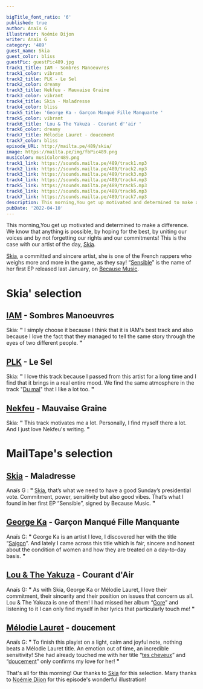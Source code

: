 ```yaml
---

bigTitle_font_ratio: '6'
published: true
author: Anaïs G
illustrator: Noémie Dijon
writer: Anaïs G
category: '489'
guest_name: Skia
guest_color: bliss
guestPic: guestPic489.jpg
track1_title: IAM - Sombres Manoeuvres
track1_color: vibrant
track2_title: PLK - Le Sel
track2_color: dreamy
track3_title: Nekfeu - Mauvaise Graine
track3_color: vibrant
track4_title: Skia - Maladresse
track4_color: bliss
track5_title: 'George Ka - Garçon Manqué Fille Manquante '
track5_color: vibrant
track6_title: 'Lou & The Yakuza - Courant d''air '
track6_color: dreamy
track7_title: Mélodie Lauret - doucement
track7_color: bliss
episode_URL: http://mailta.pe/489/skia/
image: https://mailta.pe/img/fbPic489.png
musiColor: musiColor489.png
track1_link: https://sounds.mailta.pe/489/track1.mp3
track2_link: https://sounds.mailta.pe/489/track2.mp3
track3_link: https://sounds.mailta.pe/489/track3.mp3
track4_link: https://sounds.mailta.pe/489/track4.mp3
track5_link: https://sounds.mailta.pe/489/track5.mp3
track6_link: https://sounds.mailta.pe/489/track6.mp3
track7_link: https://sounds.mailta.pe/489/track7.mp3
description: This morning,You get up motivated and determined to make a difference. We know that anything is possible, by hoping for the best, by uniting our voices and by not forgetting our rights and our commitments! This is the case with our artist of the day, Skia.
pubDate: '2022-04-10'
---
```

This morning,You get up motivated and determined to make a difference. We know that anything is possible, by hoping for the best, by uniting our voices and by not forgetting our rights and our commitments! This is the case with our artist of the day, [Skia](http://skiamusic.com/).

[Skia](https://www.facebook.com/SkiaOn/), a committed and sincere artist, she is one of the French rappers who weighs more and more in the game, as they say! “[Sensible](https://www.youtube.com/watch?v=NW1QvC-i2Rw&list=OLAK5uy_nDoW1akljEaBXktJ6jEMNipSswSMVSBXE)” is the name of her first EP released last January, on [Because Music](http://www.because.tv/).


# Skia' selection

## [IAM](https://www.be-shop.fr/) - Sombres Manoeuvres
Skia: **"** I simply choose it because I think that it is IAM's best track and also because I love the fact that they managed to tell the same story through the eyes of two different people. **"** 

## [PLK](https://www.facebook.com/plkrappeur) - Le Sel
Skia: **"** I love this track because I passed from this artist for a long time and I find that it brings in a real entire mood. We find the same atmosphere in the track "[Du mal](https://www.youtube.com/watch?v=Y-CToo2ne78)" that I like a lot too. **"** 

## [Nekfeu](https://www.instagram.com/neklefeu/) - Mauvaise Graine
Skia: **"** This track motivates me a lot. Personally, I find myself there a lot. And I just love Nekfeu's writing. **"** 

# MailTape's selection

## [Skia](http://skiamusic.com/) - Maladresse
Anaïs G : **"** [Skia](https://www.facebook.com/SkiaOn/), that’s what we need to have a good Sunday’s presidential vote. Commitment, power, sensitivity but also good vibes. That’s what I found in her first EP “Sensible”, signed by Because Music. **"**   

## [George Ka](https://www.facebook.com/georgekamusique/) - Garçon Manqué Fille Manquante
Anaïs G: **"** George Ka is an artist I love, I discovered her with the title “[Saigon](https://www.youtube.com/watch?v=To5wgj9mMnQ)”. And lately I came across this title which is fair, sincere and honest about the condition of women and how they are treated on a day-to-day basis. **"** 

## [Lou & The Yakuza](https://www.facebook.com/LousAndTheYakuza/) - Courant d'Air
Anaïs G: **"** As with Skia, George Ka or Mélodie Lauret, I love their commitment, their sincerity and their position on issues that concern us all. Lou & The Yakuza is one of them! I had missed her album “[Gore](https://www.lousandtheyakuza.com/)” and listening to it I can only find myself in her lyrics that particularly touch me! **"** 

## [Mélodie Lauret](https://www.facebook.com/melodielauretoff/) - doucement
Anaïs G: **"** To finish this playist on a light, calm and joyful note, nothing beats a Mélodie Lauret title. An emotion out of time, an incredible sensitivity! She had already touched me with her title “[tes cheveux](https://www.youtube.com/watch?v=CafuxD4lYl4)” and “[doucement](https://www.youtube.com/watch?v=0yUEApBG2SU)” only confirms my love for her! **"** 

That's all for this morning! Our thanks to [Skia](https://www.youtube.com/channel/UCQEd436dMjreraZkXQNXgHg) for this  selection. Many thanks to [Noémie Dijon](https://noemiedijon.tumblr.com/) for this episode's wonderful illustration!
